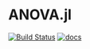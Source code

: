 # ANOVA.jl

[![Build Status](https://travis-ci.org/ZaneMuir/ANOVA.jl.svg?branch=master)](https://travis-ci.org/ZaneMuir/ANOVA.jl)
[![docs](https://img.shields.io/badge/docs-latest-blue.svg)](https://ZaneMuir.github.io/ANOVA.jl/latest)
